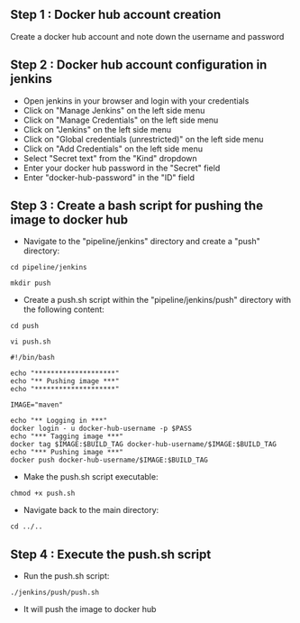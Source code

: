 ## Step 1 : Docker hub account creation
Create a docker hub account and note down the username and password

## Step 2 : Docker hub account configuration in jenkins
- Open jenkins in your browser and login with your credentials
- Click on "Manage Jenkins" on the left side menu
- Click on "Manage Credentials" on the left side menu
- Click on "Jenkins" on the left side menu
- Click on "Global credentials (unrestricted)" on the left side menu
- Click on "Add Credentials" on the left side menu
- Select "Secret text" from the "Kind" dropdown
- Enter your docker hub password in the "Secret" field
- Enter "docker-hub-password" in the "ID" field

## Step 3 : Create a bash script for pushing the image to docker hub
- Navigate to the "pipeline/jenkins" directory and create a "push" directory:
```
cd pipeline/jenkins
```
```
mkdir push
```
- Create a push.sh script within the "pipeline/jenkins/push" directory with the following content:
```
cd push
```
```
vi push.sh
```
```
#!/bin/bash

echo "********************"
echo "** Pushing image ***"
echo "********************"

IMAGE="maven"

echo "** Logging in ***"
docker login - u docker-hub-username -p $PASS
echo "*** Tagging image ***"
docker tag $IMAGE:$BUILD_TAG docker-hub-username/$IMAGE:$BUILD_TAG
echo "*** Pushing image ***"
docker push docker-hub-username/$IMAGE:$BUILD_TAG
```
- Make the push.sh script executable:
```
chmod +x push.sh
```
- Navigate back to the main directory:
```
cd ../..
```
## Step 4 : Execute the push.sh script
- Run the push.sh script:
```
./jenkins/push/push.sh
```
- It will push the image to docker hub
